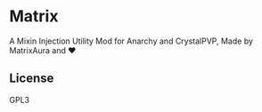 # Matrix
A Mixin Injection Utility Mod for Anarchy and CrystalPVP, Made by MatrixAura and ♥

## License
GPL3
